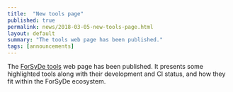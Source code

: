 ```yaml
---
title:  "New tools page"
published: true
permalink: news/2018-03-05-new-tools-page.html
layout: default
summary: "The tools web page has been published."
tags: [announcements]
---
```


The [ForSyDe tools](https://forsyde.github.io/tools.html) web page has been published. It presents some highlighted tools along with their development and CI status, and how they fit within the ForSyDe ecosystem. 
